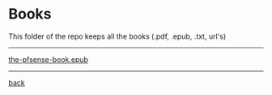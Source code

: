 # Books
This folder of the repo keeps all the books (.pdf, .epub, .txt, url's)

---------------------------
[the-pfsense-book.epub](the-pfsense-book.epub)<br>

---------------------------

[back](../)
